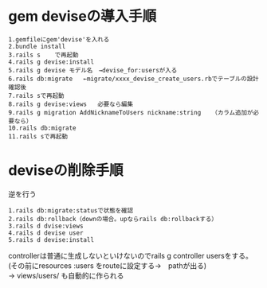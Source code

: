 # gem deviseの導入手順
```
1.gemfileにgem'devise'を入れる
2.bundle install
3.rails s    で再起動
4.rails g devise:install
5.rails g devise モデル名　→devise_for:usersが入る
6.rails db:migrate   ←migrate/xxxx_devise_create_users.rbでテーブルの設計確認後
7.rails sで再起動
8.rails g devise:views   必要なら編集
9.rails g migration AddNicknameToUsers nickname:string   （カラム追加が必要なら）
10.rails db:migrate
11.rails sで再起動
```


# deviseの削除手順
逆を行う
```
1.rails db:migrate:statusで状態を確認
2.rails db:rollback（downの場合。upならrails db:rollbackする）
3.rails d dvise:views
4.rails d devise user
5.rails d devise:install
```
controllerは普通に生成しないといけないのでrails g controller usersをする。  
(その前にresources :users をrouteに設定する→　pathが出る)  
→ views/users/ も自動的に作られる

